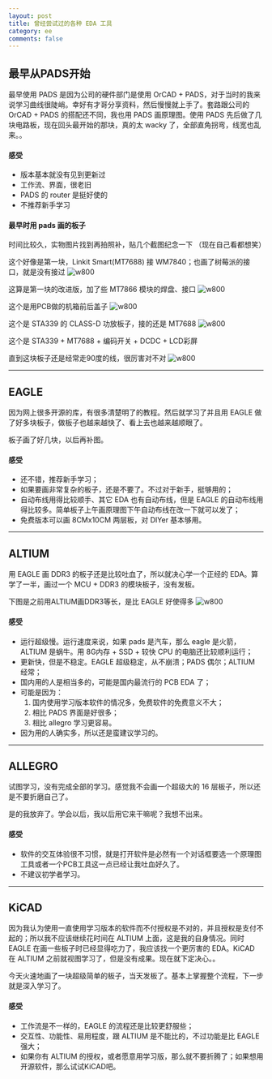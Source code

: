 ```yaml
---
layout: post
title: 曾经尝试过的各种 EDA 工具
category: ee
comments: false
---
```


## 最早从PADS开始

最早使用 PADS 是因为公司的硬件部门是使用 OrCAD + PADS，对于当时的我来说学习曲线很陡峭。幸好有才哥分享资料，然后慢慢就上手了。套路跟公司的 OrCAD + PADS 的搭配还不同，我也用 PADS 画原理图。使用 PADS 先后做了几块电路板，现在回头最开始的那块，真的太 wacky 了，全部直角拐弯，线宽也乱来。。

#### 感受

* 版本基本就没有见到更新过
* 工作流、界面，很老旧
* PADS 的 router 是挺好使的
* 不推荐新手学习

#### 最早时用 pads 画的板子

时间比较久，实物图片找到再拍照补，贴几个截图纪念一下
（现在自己看都想笑）

这个好像是第一块，Linkit Smart(MT7688) 接 WM7840；也画了树莓派的接口，就是没有接过
![w800](/images/2019-07-16-talk-about-eda-tools-01.jpg)

这算是第一块的改进版，加了些 MT7866 模块的焊盘、接口
![w800](/images/2019-07-16-talk-about-eda-tools-02.jpg)

这个是用PCB做的机箱前后盖子
![w800](/images/2019-07-16-talk-about-eda-tools-03.jpg)

这个是 STA339 的 CLASS-D 功放板子，接的还是 MT7688
![w800](/images/2019-07-16-talk-about-eda-tools-04.jpg)


这个是 STA339 + MT7688 + 编码开关 + DCDC + LCD彩屏

直到这块板子还是经常走90度的线，很厉害对不对
![w800](/images/2019-07-16-talk-about-eda-tools-05.jpg)

---

## EAGLE

因为网上很多开源的库，有很多清楚明了的教程。然后就学习了并且用 EAGLE 做了好多块板子，做板子也越来越快了、看上去也越来越顺眼了。

板子画了好几块，以后再补图。

#### 感受

* 还不错，推荐新手学习；
* 如果要画非常复杂的板子，还是不要了。不过对于新手，挺够用的；
* 自动布线用得比较顺手、其它 EDA 也有自动布线，但是 EAGLE 的自动布线用得比较多。简单板子上午画原理图下午自动布线在改一下就可以发了；
* 免费版本可以画 8CMx10CM 两层板，对 DIYer 基本够用。

---

## ALTIUM

用 EAGLE 画 DDR3 的板子还是比较吐血了，所以就决心学一个正经的 EDA。算学了一半，画过一个 MCU + DDR3 的模块板子，没有发板。

下图是之前用ALTIUM画DDR3等长，是比 EAGLE 好使得多
![w800](/images/2019-07-16-talk-about-eda-tools-21.jpg)

#### 感受

* 运行超级慢。运行速度来说，如果 pads 是汽车，那么 eagle 是火箭，ALTIUM 是蜗牛。用 8G内存 + SSD + 较快 CPU 的电脑还比较顺利运行；
* 更新快，但是不稳定。EAGLE 超级稳定，从不崩溃；PADS 偶尔；ALTIUM 经常；
* 国内用的人是相当多的，可能是国内最流行的 PCB EDA 了；
* 可能是因为：
  1. 国内使用学习版本软件的情况多，免费软件的免费意义不大；
  2. 相比 PADS 界面是好很多；
  3. 相比 allegro 学习更容易。
* 因为用的人确实多，所以还是蛮建议学习的。


---

## ALLEGRO

试图学习，没有完成全部的学习。感觉我不会画一个超级大的 16 层板子，所以还是不要折磨自己了。

是的我放弃了。学会以后，我以后用它来干嘛呢？我想不出来。

#### 感受

* 软件的交互体验很不习惯，就是打开软件是必然有一个对话框要选一个原理图工具或者一个PCB工具这一点已经让我吐血好久了。
* 不建议初学者学习。

---

## KiCAD

因为我认为使用一直使用学习版本的软件而不付授权是不对的，并且授权是支付不起的；所以我不应该继续花时间在 ALTIUM 上面，这是我的自身情况。同时 EAGLE 在画一些板子时已经显得吃力了，我应该找一个更厉害的 EDA。KiCAD 在 ALTIUM 之前就视图学习了，但是没有成果。现在就下定决心。。

今天火速地画了一块超级简单的板子，当天发板了。基本上掌握整个流程，下一步就是深入学习了。

#### 感受

* 工作流是不一样的，EAGLE 的流程还是比较更舒服些；
* 交互性、功能性、易用程度，跟 ALTIUM 是不能比的，不过功能是比 EAGLE 强大；
* 如果你有 ALTIUM 的授权，或者愿意用学习版，那么就不要折腾了；如果想用开源软件，那么试试KiCAD吧。

